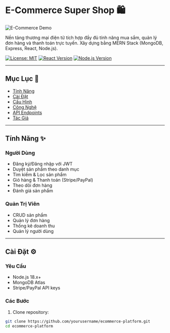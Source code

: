 # E-Commerce Super Shop 🛍️

![E-Commerce Demo](demo-screenshot.png)

Nền tảng thương mại điện tử tích hợp đầy đủ tính năng mua sắm, quản lý đơn hàng và thanh toán trực tuyến. Xây dựng bằng MERN Stack (MongoDB, Express, React, Node.js).

[![License: MIT](https://img.shields.io/badge/License-MIT-blue.svg)](https://opensource.org/licenses/MIT)
[![React Version](https://img.shields.io/badge/React-18.2.0-blue)](https://react.dev/)
[![Node.js Version](https://img.shields.io/badge/Node.js-20.0-green)](https://nodejs.org/)

---

## Mục Lục 📖
- [Tính Năng](#tính-năng)
- [Cài Đặt](#cài-đặt)
- [Cấu Hình](#cấu-hình)
- [Công Nghệ](#công-nghệ)
- [API Endpoints](#api-endpoints)
- [Tác Giả](#tác-giả)

---

## Tính Năng ✨

### Người Dùng
- Đăng ký/Đăng nhập với JWT
- Duyệt sản phẩm theo danh mục
- Tìm kiếm & Lọc sản phẩm
- Giỏ hàng & Thanh toán (Stripe/PayPal)
- Theo dõi đơn hàng
- Đánh giá sản phẩm

### Quản Trị Viên
- CRUD sản phẩm
- Quản lý đơn hàng
- Thống kê doanh thu
- Quản lý người dùng

---

## Cài Đặt ⚙️

### Yêu Cầu
- Node.js 18.x+
- MongoDB Atlas
- Stripe/PayPal API keys

### Các Bước

1. Clone repository:
```bash
git clone https://github.com/yourusername/ecommerce-platform.git
cd ecommerce-platform
